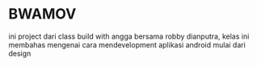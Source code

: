 # BWAMOV
ini project dari class build with angga bersama robby dianputra, kelas ini membahas mengenai cara mendevelopment aplikasi android mulai dari design



